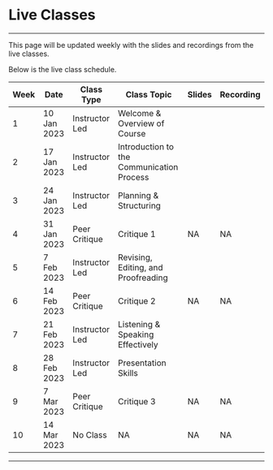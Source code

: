 # Live Classes

---

This page will be updated weekly with the slides and recordings from the live classes.

Below is the live class schedule.

| Week  | Date | Class Type | Class Topic | Slides | Recording |
| --- | --- | --- | --- | --- | --- |
| 1 | 10 Jan 2023 | Instructor Led | Welcome & Overview of Course |  |  |
| 2 | 17 Jan 2023 | Instructor Led | Introduction to the Communication Process |  |  |
| 3 | 24 Jan 2023 | Instructor Led | Planning & Structuring |  |  |
| 4 | 31 Jan 2023 | Peer Critique | Critique 1 | NA | NA |
| 5 | 7 Feb 2023 | Instructor Led | Revising, Editing, and Proofreading |  |  |
| 6 | 14 Feb 2023 | Peer Critique | Critique 2  | NA | NA |
| 7 | 21 Feb 2023 | Instructor Led | Listening & Speaking Effectively |  |  |
| 8 | 28 Feb 2023 | Instructor Led | Presentation Skills|  |  |
| 9 | 7 Mar 2023 | Peer Critique  | Critique 3 | NA | NA |
| 10 | 14 Mar 2023 | No Class  | NA| NA | NA |

---

